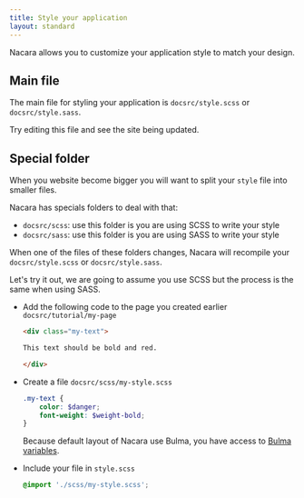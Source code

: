 ```yaml
---
title: Style your application
layout: standard
---
```


Nacara allows you to customize your application style to match your design.

## Main file

The main file for styling your application is `docsrc/style.scss` or `docsrc/style.sass`.

Try editing this file and see the site being updated.

## Special folder

When you website become bigger you will want to split your `style` file into smaller files.

Nacara has specials folders to deal with that:

- `docsrc/scss`: use this folder is you are using SCSS to write your style
- `docsrc/sass`: use this folder is you are using SASS to write your style

When one of the files of these folders changes, Nacara will recompile your `docsrc/style.scss` or `docsrc/style.sass`.

Let's try it out, we are going to assume you use SCSS but the process is the same when using SASS.

<ul class="textual-steps">

<li>

Add the following code to the page you created earlier `docsrc/tutorial/my-page`

```html
<div class="my-text">

This text should be bold and red.

</div>
```

</li>

<li>

Create a file `docsrc/scss/my-style.scss`

```scss
.my-text {
    color: $danger;
    font-weight: $weight-bold;
}
```

Because default layout of Nacara use Bulma, you have access to [Bulma variables](https://bulma.io/documentation/customize/variables/).

</li>

<li>

Include your file in `style.scss`

```scss
@import './scss/my-style.scss';
```

</li>

</ul>
